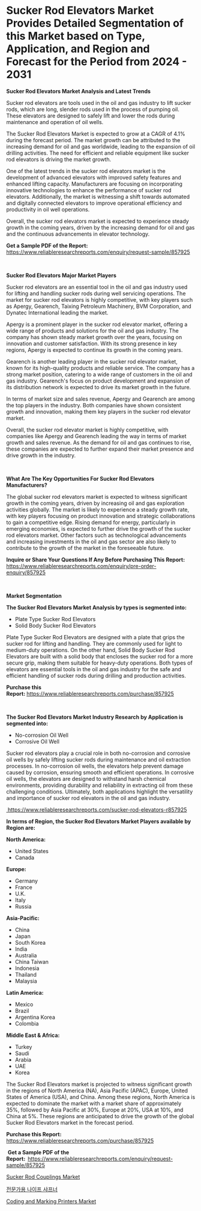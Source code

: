 <p><h1>Sucker Rod Elevators Market Provides Detailed Segmentation of this Market based on Type, Application, and Region and Forecast for the Period from 2024 - 2031</h1></p><p><strong>Sucker Rod Elevators Market Analysis and Latest Trends</strong></p>
<p><p>Sucker rod elevators are tools used in the oil and gas industry to lift sucker rods, which are long, slender rods used in the process of pumping oil. These elevators are designed to safely lift and lower the rods during maintenance and operation of oil wells.</p><p>The Sucker Rod Elevators Market is expected to grow at a CAGR of 4.1% during the forecast period. The market growth can be attributed to the increasing demand for oil and gas worldwide, leading to the expansion of oil drilling activities. The need for efficient and reliable equipment like sucker rod elevators is driving the market growth.</p><p>One of the latest trends in the sucker rod elevators market is the development of advanced elevators with improved safety features and enhanced lifting capacity. Manufacturers are focusing on incorporating innovative technologies to enhance the performance of sucker rod elevators. Additionally, the market is witnessing a shift towards automated and digitally connected elevators to improve operational efficiency and productivity in oil well operations.</p><p>Overall, the sucker rod elevators market is expected to experience steady growth in the coming years, driven by the increasing demand for oil and gas and the continuous advancements in elevator technology.</p></p>
<p><strong>Get a Sample PDF of the Report:&nbsp;</strong> <a href="https://www.reliableresearchreports.com/enquiry/request-sample/857925">https://www.reliableresearchreports.com/enquiry/request-sample/857925</a></p>
<p>&nbsp;</p>
<p><strong>Sucker Rod Elevators Major Market Players</strong></p>
<p><p>Sucker rod elevators are an essential tool in the oil and gas industry used for lifting and handling sucker rods during well servicing operations. The market for sucker rod elevators is highly competitive, with key players such as Apergy, Gearench, Taixing Petroleum Machinery, BVM Corporation, and Dynatec International leading the market.</p><p>Apergy is a prominent player in the sucker rod elevator market, offering a wide range of products and solutions for the oil and gas industry. The company has shown steady market growth over the years, focusing on innovation and customer satisfaction. With its strong presence in key regions, Apergy is expected to continue its growth in the coming years.</p><p>Gearench is another leading player in the sucker rod elevator market, known for its high-quality products and reliable service. The company has a strong market position, catering to a wide range of customers in the oil and gas industry. Gearench's focus on product development and expansion of its distribution network is expected to drive its market growth in the future.</p><p>In terms of market size and sales revenue, Apergy and Gearench are among the top players in the industry. Both companies have shown consistent growth and innovation, making them key players in the sucker rod elevator market.</p><p>Overall, the sucker rod elevator market is highly competitive, with companies like Apergy and Gearench leading the way in terms of market growth and sales revenue. As the demand for oil and gas continues to rise, these companies are expected to further expand their market presence and drive growth in the industry.</p></p>
<p>&nbsp;</p>
<p><strong>What Are The Key Opportunities For Sucker Rod Elevators Manufacturers?</strong></p>
<p><p>The global sucker rod elevators market is expected to witness significant growth in the coming years, driven by increasing oil and gas exploration activities globally. The market is likely to experience a steady growth rate, with key players focusing on product innovation and strategic collaborations to gain a competitive edge. Rising demand for energy, particularly in emerging economies, is expected to further drive the growth of the sucker rod elevators market. Other factors such as technological advancements and increasing investments in the oil and gas sector are also likely to contribute to the growth of the market in the foreseeable future.</p></p>
<p><strong>Inquire or Share Your Questions If Any Before Purchasing This Report:</strong> <a href="https://www.reliableresearchreports.com/enquiry/pre-order-enquiry/857925">https://www.reliableresearchreports.com/enquiry/pre-order-enquiry/857925</a></p>
<p>&nbsp;</p>
<p><strong>Market Segmentation</strong></p>
<p><strong>The Sucker Rod Elevators Market Analysis by types is segmented into:</strong></p>
<p><ul><li>Plate Type Sucker Rod Elevators</li><li>Solid Body Sucker Rod Elevators</li></ul></p>
<p><p>Plate Type Sucker Rod Elevators are designed with a plate that grips the sucker rod for lifting and handling. They are commonly used for light to medium-duty operations. On the other hand, Solid Body Sucker Rod Elevators are built with a solid body that encloses the sucker rod for a more secure grip, making them suitable for heavy-duty operations. Both types of elevators are essential tools in the oil and gas industry for the safe and efficient handling of sucker rods during drilling and production activities.</p></p>
<p><strong>Purchase this Report:&nbsp;</strong><a href="https://www.reliableresearchreports.com/purchase/857925">https://www.reliableresearchreports.com/purchase/857925</a></p>
<p>&nbsp;</p>
<p><strong>The Sucker Rod Elevators Market Industry Research by Application is segmented into:</strong></p>
<p><ul><li>No-corrosion Oil Well</li><li>Corrosive Oil Well</li></ul></p>
<p><p>Sucker rod elevators play a crucial role in both no-corrosion and corrosive oil wells by safely lifting sucker rods during maintenance and oil extraction processes. In no-corrosion oil wells, the elevators help prevent damage caused by corrosion, ensuring smooth and efficient operations. In corrosive oil wells, the elevators are designed to withstand harsh chemical environments, providing durability and reliability in extracting oil from these challenging conditions. Ultimately, both applications highlight the versatility and importance of sucker rod elevators in the oil and gas industry.</p></p>
<p><a href="https://www.reliableresearchreports.com/sucker-rod-elevators-r857925">&nbsp;https://www.reliableresearchreports.com/sucker-rod-elevators-r857925</a></p>
<p><strong>In terms of Region, the Sucker Rod Elevators Market Players available by Region are:</strong></p>
<p>
    <p> <strong> North America: </strong>
        <ul>
            <li>United States</li>
            <li>Canada</li>
        </ul>
        </p> 
    <p> <strong> Europe: </strong>
        <ul>
            <li>Germany</li>
            <li>France</li>
            <li>U.K.</li>
            <li>Italy</li>
            <li>Russia</li>
        </ul>
        </p> 
    <p> <strong> Asia-Pacific: </strong>
        <ul>
            <li>China</li>
            <li>Japan</li>
            <li>South Korea</li>
            <li>India</li>
            <li>Australia</li>
            <li>China Taiwan</li>
            <li>Indonesia</li>
            <li>Thailand</li>
            <li>Malaysia</li>
        </ul>
        </p> 
    <p> <strong> Latin America: </strong>
        <ul>
            <li>Mexico</li>
            <li>Brazil</li>
            <li>Argentina Korea</li>
            <li>Colombia</li>
        </ul>
        </p> 
    <p> <strong> Middle East & Africa: </strong>
        <ul>
            <li>Turkey</li>
            <li>Saudi</li>
            <li>Arabia</li>
            <li>UAE</li>
            <li>Korea</li>
        </ul>
    </p>
    </p>
<p><p>The Sucker Rod Elevators market is projected to witness significant growth in the regions of North America (NA), Asia Pacific (APAC), Europe, United States of America (USA), and China. Among these regions, North America is expected to dominate the market with a market share of approximately 35%, followed by Asia Pacific at 30%, Europe at 20%, USA at 10%, and China at 5%. These regions are anticipated to drive the growth of the global Sucker Rod Elevators market in the forecast period.</p></p>
<p><strong>Purchase this Report: </strong><a href="https://www.reliableresearchreports.com/purchase/857925">https://www.reliableresearchreports.com/purchase/857925</a></p>
<p>&nbsp;<strong>Get a Sample PDF of the Report:&nbsp;&nbsp;</strong><a href="https://www.reliableresearchreports.com/enquiry/request-sample/857925">https://www.reliableresearchreports.com/enquiry/request-sample/857925</a></p>
<p><strong></strong></p>
<p><p><a href="https://github.com/Glendatilghmankmgz0rbhwpy/Market-Research-Report-List-2/blob/main/sucker-rod-couplings-market.md">Sucker Rod Couplings Market</a></p><p><a href="https://github.com/fernandotryO5lson96765/Market-Research-Report-List-1/blob/main/333294826674.md">전문가용 나이프 샤프너</a></p><p><a href="https://github.com/dx0328/Market-Research-Report-List-2/blob/main/coding-and-marking-printers-market.md">Coding and Marking Printers Market</a></p></p>